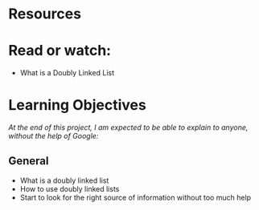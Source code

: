 # Resources
# Read or watch:

- What is a Doubly Linked List

# Learning Objectives
*At the end of this project, I am expected to be able to explain to anyone, without the help of Google:*

## General
- What is a doubly linked list
- How to use doubly linked lists
- Start to look for the right source of information without too much help
